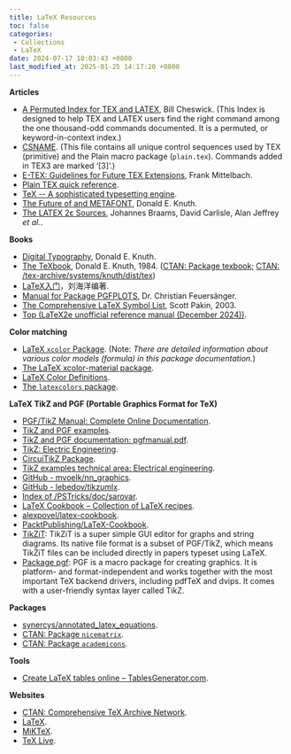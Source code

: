 ```yaml
---
title: LaTeX Resources
toc: false
categories:
 - Collections
 - LaTeX
date: 2024-07-17 10:03:43 +0800
last_modified_at: 2025-01-25 14:17:20 +0800
---
```


**Articles**

- [A Permuted Index for TEX and LATEX](https://www.tug.org/texniques/tn14/ptx.pdf), Bill Cheswick. (This Index is designed to help TEX and LATEX users find the right command among the one thousand-odd commands documented. It is a permuted, or keyword-in-context index.)
- [CSNAME](https://plain-xetex.neocities.org/controlsequences/csname.pdf). (This file contains all unique control sequences used by TEX (primitive) and the Plain macro package (`plain.tex`). Commands added in TEX3 are marked ‘[3]’.)
- [E-TEX: Guidelines for Future TEX Extensions](https://www.tug.org/TUGboat/tb34-1/tb106mitt.pdf), Frank Mittelbach.
- [Plain TEX quick reference](http://www.hod4.net/~hod/papers/TeX/texcrib.pdf).
- [TeX -- A sophisticated typesetting engine](https://www.ctan.org/tex-archive/systems/knuth/dist/tex/).
- [The Future of and METAFONT](https://www.tug.org/TUGboat/tb11-4/tb30knut.pdf), Donald E. Knuth.
- [The LATEX 2ε Sources](https://ctan.math.utah.edu/ctan/tex-archive/macros/latex/base/source2e.pdf), Johannes Braams, David Carlisle, Alan Jeffrey *et al.*.

**Books**

- [Digital Typography](https://www.amazon.co.uk/Digital-Typography-Language-Information-Publication/dp/1575860104), Donald E. Knuth.
- [The TeXbook](https://visualmatheditor.equatheque.net/doc/texbook.pdf), Donald E. Knuth, 1984. ([CTAN: Package texbook](https://ctan.org/pkg/texbook?lang=en); [CTAN: /tex-archive/systems/knuth/dist/tex](https://ctan.org/tex-archive/systems/knuth/dist/tex?lang=en))
- [LaTeX入门](https://yun.weicheng.men/Book/LaTeX%E5%85%A5%E9%97%A8.pdf)，刘海洋编著.
- [Manual for Package PGFPLOTS](https://sourceforge.net/projects/pgfplots/), Dr. Christian Feuersänger.
- [The Comprehensive LaTeX Symbol List](https://faculty.bard.edu/bloch/symbols-letter.pdf), Scott Pakin, 2003.
- [Top (LaTeX2e unofficial reference manual (December 2024))](https://latexref.xyz/).

**Color matching**

- [LaTeX `xcolor` Package](https://ctan.org/pkg/xcolor?lang=en). (Note: *There are detailed information about various color models (formula) in this package documentation.*)
- [The LaTeX xcolor-material package](https://mirror.mwt.me/ctan/macros/latex/contrib/xcolor-material/xcolor-material.pdf).
- [LaTeX Color Definitions](https://latexcolor.com/).
- [The `latexcolors` package](https://mirror.las.iastate.edu/tex-archive/macros/latex/contrib/latexcolors/latexcolors.pdf).

**LaTeX TikZ and PGF (Portable Graphics Format for TeX)**

- [PGF/TikZ Manual: Complete Online Documentation](https://tikz.dev/).
- [TikZ and PGF examples](https://texample.net/tikz/examples/all/).
- [TikZ and PGF documentation: pgfmanual.pdf](https://pgf-tikz.github.io/pgf/pgfmanual.pdf).
- [TikZ: Electric Engineering](https://tikz.net/category/engineering/electric-engineering/).
- [CircuiTikZ Package](https://www.ctan.org/pkg/circuitikz).
- [TikZ examples technical area: Electrical engineering](https://texample.net/tikz/examples/area/electrical-engineering/).
- [GitHub - mvoelk/nn\_graphics](https://github.com/mvoelk/nn_graphics/tree/master).
- [GitHub - lebedov/tikzumlx](https://github.com/lebedov/tikzumlx).
- [Index of /PSTricks/doc/sarovar](https://tug.org/PSTricks/doc/sarovar/).
- [LaTeX Cookbook – Collection of LaTeX recipes](https://latex-cookbook.net/).
- [alexpovel/latex-cookbook](https://github.com/alexpovel/latex-cookbook?tab=readme-ov-file).
- [PacktPublishing/LaTeX-Cookbook](https://github.com/PacktPublishing/LaTeX-Cookbook?tab=readme-ov-file).
- [TikZiT](https://tikzit.github.io/): TikZiT is a super simple GUI editor for graphs and string diagrams. Its native file format is a subset of PGF/TikZ, which means TikZiT files can be included directly in papers typeset using LaTeX.
- [Package pgf](https://ctan.org/pkg/pgf?lang=en): PGF is a macro package for creating graphics. It is platform- and format-independent and works together with the most important TeX backend drivers, including pdfTeX and dvips. It comes with a user-friendly syntax layer called TikZ.

**Packages**

- [synercys/annotated\_latex\_equations](https://github.com/synercys/annotated_latex_equations).
- [CTAN: Package `nicematrix`](https://ctan.org/pkg/nicematrix?lang=en).
- [CTAN: Package `academicons`](https://www.ctan.org/pkg/academicons).

**Tools**

- [Create LaTeX tables online – TablesGenerator.com](https://tablesgenerator.com/).

**Websites**

- [CTAN: Comprehensive TeX Archive Network](https://www.ctan.org/).
- [LaTeX](https://www.latex-project.org/).
- [MiKTeX](https://miktex.org/).
- [TeX Live](https://www.tug.org/texlive/).
